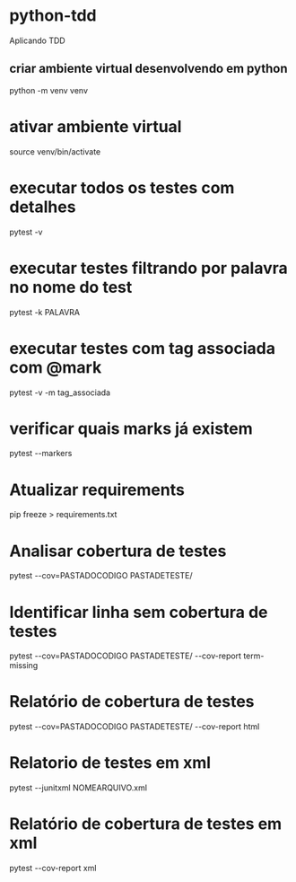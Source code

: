 # python-tdd
Aplicando TDD


## criar ambiente virtual desenvolvendo em python
python -m venv venv

# ativar ambiente virtual
source venv/bin/activate

# executar todos os testes com detalhes
pytest -v

# executar testes filtrando por palavra no nome do test
pytest -k PALAVRA

# executar testes com tag associada com @mark
pytest -v -m tag_associada

# verificar quais marks já existem
pytest --markers

# Atualizar requirements
 pip freeze > requirements.txt

# Analisar cobertura de testes
pytest --cov=PASTADOCODIGO PASTADETESTE/

# Identificar linha sem cobertura de testes
pytest --cov=PASTADOCODIGO PASTADETESTE/ --cov-report term-missing

# Relatório de cobertura de testes
pytest --cov=PASTADOCODIGO PASTADETESTE/ --cov-report html

# Relatorio de testes em xml
pytest --junitxml NOMEARQUIVO.xml

# Relatório de cobertura de testes em xml
pytest --cov-report xml